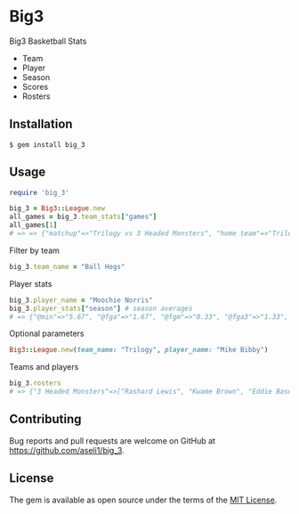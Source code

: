 # Big3

Big3 Basketball Stats

* Team
* Player
* Season
* Scores
* Rosters

## Installation

    $ gem install big_3

## Usage

```ruby
require 'big_3'

big_3 = Big3::League.new
all_games = big_3.team_stats["games"]
all_games[1]
# => => {"matchup"=>"Trilogy vs 3 Headed Monsters", "home team"=>"Trilogy", "away team"=>"3 Headed Monsters", "scores"=>{"first half"=>{"home"=>"25", "away"=>"9"}, "second half"=>{"home"=>"25", "away"=>"28"}, "final"=>{"home"=>"50", "away"=>"37"}}...
```

Filter by team

```ruby
big_3.team_name = "Ball Hogs"
```

Player stats

```ruby
big_3.player_name = "Moochie Norris"
big_3.player_stats["season"] # season averages
# => {"@min"=>"5.67", "@fga"=>"1.67", "@fgm"=>"0.33", "@fga3"=>"1.33", "@fgm3"=>"0.33", "@fga4"=>"0.0", "@fgm4"=>"0.0", "@fta2"=>"0.67", "@ftm2"=>"0.0", "@fta3"=>"0.0", "@ftm3"=>"0.0", "@fta4"=>"0.0", "@ftm4"=>"0.0", "@fta1"=>"0.0", "@ftm1"=>"0.0", "@fta"=>"0.67", "@ftm"=>"0.0", "@treb"=>"1.33", "@oreb"=>"0.33", "@dreb"=>"1.0", "@ast"=>"0.67", "@stl"=>"0.67", "@blk"=>"0.0", "@pf"=>"1.0", "@tp"=>"1.0", "@eff"=>"1.67", "@net"=>"23.87", "@plusminus"=>"-3.33", "@to"=>"0.67"}
```

Optional parameters

```ruby
Big3::League.new(team_name: "Trilogy", player_name: "Mike Bibby")
```

Teams and players

```ruby
big_3.rosters
# => {"3 Headed Monsters"=>["Rashard Lewis", "Kwame Brown", "Eddie Basden", "Hakim Warrick", "Mahmoud Abdul-Rauf", "Jason Williams", "Kareem Rush"], .etc}
```

## Contributing

Bug reports and pull requests are welcome on GitHub at https://github.com/aseli1/big_3.

## License

The gem is available as open source under the terms of the [MIT License](http://opensource.org/licenses/MIT).
